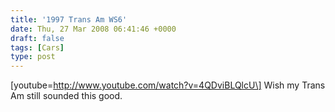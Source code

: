 ```yaml
---
title: '1997 Trans Am WS6'
date: Thu, 27 Mar 2008 06:41:46 +0000
draft: false
tags: [Cars]
type: post
---
```


\[youtube=http://www.youtube.com/watch?v=4QDviBLQlcU\] Wish my Trans Am still sounded this good.